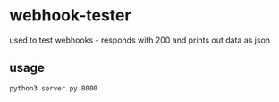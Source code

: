 # webhook-tester

used to test webhooks - responds with 200 and prints out data as json

## usage
```bash
python3 server.py 8000
